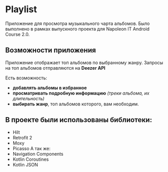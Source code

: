 # Playlist
Приложение для просмотра музыкального чарта альбомов. Было выполнено в рамках выпускного проекта для Napoleon IT Android Course 2.0.

## Возможности приложения
Приложение отображает топ альбомов по выбранному жанру. Запросы на топ альбомов отправляются на **Deezer API**

Есть возможность:
* **добавлять альбомы в избранное**
* **просматривать подробную информацию** *(треки альбома, их длительность)*
* **выбирать жанр**, топ альбомов которого, вам необходим. 

## В проекте были использованы библиотеки:
* Hilt
* Retrofit 2
* Moxy
* Picasso
А так же: 
* Navigation Components
* Kotlin Coroutines
* Kotlin JSON

